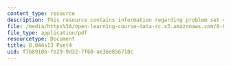 ```yaml
---
content_type: resource
description: This resource contains information regarding problem set 4.
file: /media/https%3A/open-learning-course-data-rc.s3.amazonaws.com/8-044-statistical-physics-i-spring-2013/f7b8910bfe299d327f60ae36e856718c_MIT8_044S13_ps4.pdf
file_type: application/pdf
resourcetype: Document
title: 8.044s13 Pset4
uid: f7b8910b-fe29-9d32-7f60-ae36e856718c
---
```

